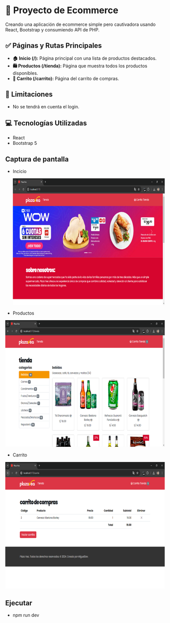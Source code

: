 # 🛒 Proyecto de Ecommerce

Creando una aplicación de ecommerce simple pero cautivadora usando React, Bootstrap y consumiendo API de PHP.

## ✅ Páginas y Rutas Principales

- **🏠 Inicio (/):** Página principal con una lista de productos destacados.
- **🛍️ Productos (/tienda):** Página que muestra todos los productos disponibles.
- **🛒 Carrito (/carrito):** Página del carrito de compras.

## 🚫 Limitaciones

- No se tendrá en cuenta el login.

## 💻 Tecnologías Utilizadas

- React
- Bootstrap 5

## Captura de pantalla
- Incicio
  
  <img src="https://github.com/miguelmallquidiaz/simple-ecommerce/blob/main/doc/home.png" height="400px" alt="home">
  
- Productos

<img src="https://github.com/miguelmallquidiaz/simple-ecommerce/blob/main/doc/product.png" height="400px" alt="products">
  
- Carrito

<img src="https://github.com/miguelmallquidiaz/simple-ecommerce/blob/main/doc/store.png" height="400px" alt="store">

## Ejecutar
- npm run dev
